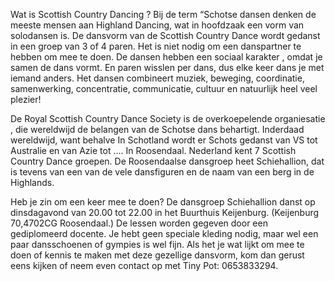 Wat is Scottish Country Dancing ? 
Bij de term “Schotse dansen  denken de meeste mensen aan Highland Dancing, wat in hoofdzaak een vorm van solodansen is. 
De dansvorm van de Scottish Country Dance wordt gedanst in een groep van 3 of 4 paren. 
Het is niet nodig om een danspartner te hebben om mee te doen.
De dansen hebben een sociaal karakter , omdat je samen de dans vormt. 
En paren wisslen per dans, dus elke keer dans je met iemand anders. 
Het dansen combineert muziek, beweging, coordinatie, samenwerking,  concentratie, communicatie, cultuur  en natuurlijk heel veel plezier!

De Royal Scottish Country Dance Society is de overkoepelende organiesatie , die wereldwijd de belangen van de Schotse dans behartigt. 
Inderdaad wereldwijd, want behalve  In Schotland wordt er Schots gedanst van VS tot Australie en van Azie tot …. In Roosendaal. 
Nederland kent 7 Scottish Country Dance groepen. 
De Roosendaalse dansgroep heet Schiehallion, dat is tevens van een van de vele dansfiguren en de naam van een berg in de Highlands.

Heb je zin om een keer mee te doen?
De dansgroep Schiehallion danst op dinsdagavond van 20.00 tot 22.00 in het Buurthuis Keijenburg. (Keijenburg 70,4702CG Roosendaal.)
De lessen worden gegeven door een gediplomeerd docente. 
Je hebt geen speciale kleding nodig, maar wel een paar dansschoenen of gympies is wel fijn.
Als het je wat lijkt om mee te doen of kennis te maken met deze gezellige dansvorm, kom dan gerust eens kijken 
of neem even  contact op met Tiny Pot: 0653833294.

